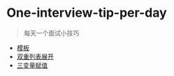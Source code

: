 # One-interview-tip-per-day 

> 每天一个面试小技巧

- [模板](./tips/template.md)
- [双重列表展开](./tips/2020-06-17.md)
- [三变量赋值](./tips/2020-06-18.md)
 